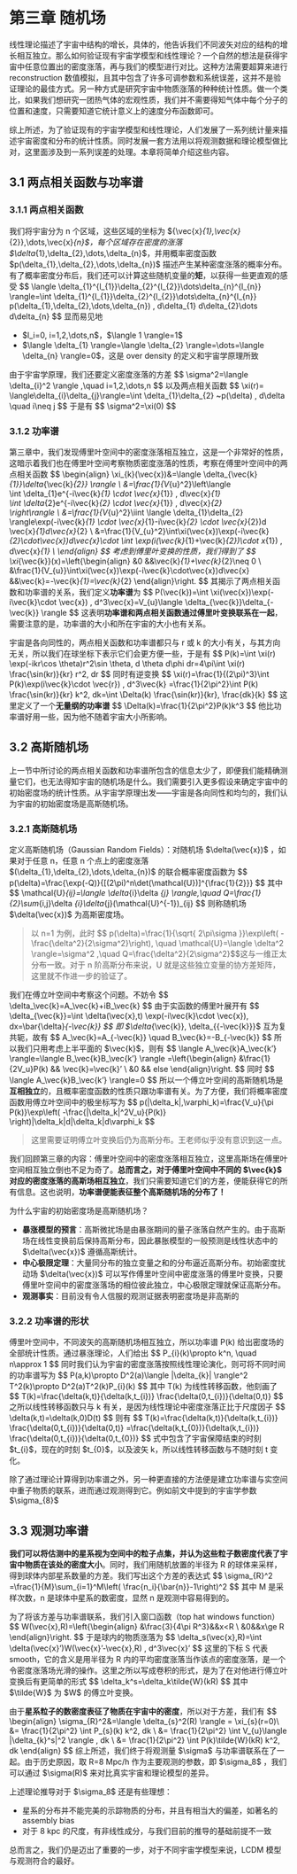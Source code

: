# 第三章 随机场

<p>线性理论描述了宇宙中结构的增长，具体的，他告诉我们不同波矢对应的结构的增长相互独立。那么如何验证现有宇宙学模型和线性理论？一个自然的想法是获得宇宙中任意位置出的密度涨落，再与我们的模型进行对比。这种方法需要超算来进行 reconstruction 数值模拟，且其中包含了许多可调参数和系统误差，这并不是验证理论的最佳方式。另一种方式是研究宇宙中物质涨落的种种统计性质。做一个类比，如果我们想研究一团热气体的宏观性质，我们并不需要得知气体中每个分子的位置和速度，只需要知道它统计意义上的速度分布函数即可。</p>
<p>综上所述，为了验证现有的宇宙学模型和线性理论，人们发展了一系列统计量来描述宇宙密度和分布的统计性质。同时发展一套方法用以将观测数据和理论模型做比对，这里面涉及到一系列误差的处理。本章将简单介绍这些内容。</p>
<h2 id="31-两点相关函数与功率谱">3.1 两点相关函数与功率谱</h2>
<h3 id="311-两点相关函数">3.1.1 两点相关函数</h3>
<p>我们将宇宙分为 n 个区域，这些区域的坐标为 ${\vec{x}<em>{1},\vec{x}</em>{2}},\dots,\vec{x}<em>{n}$，每个区域存在密度的涨落 $\delta</em>{1},\delta_{2},\dots,\delta_{n}$，并用概率密度函数 $p(\delta_{1},\delta_{2},\dots,\delta_{n})$ 描述产生某种密度涨落的概率分布。有了概率密度分布后，我们还可以计算这些随机变量的<strong>矩</strong>，以获得一些更直观的感受
$$
\langle \delta_{1}^{l_{1}}\delta_{2}^{l_{2}}\dots\delta_{n}^{l_{n}} \rangle=\int \delta_{1}^{l_{1}}\delta_{2}^{l_{2}}\dots\delta_{n}^{l_{n}} p(\delta_{1},\delta_{2},\dots,\delta_{n}) , d\delta_{1}  d\delta_{2}\dots d\delta_{n}
$$
显而易见地</p>
<ul>
<li>$l_i=0, i=1,2,\dots,n$，$\langle 1 \rangle=1$</li>
<li>$\langle \delta_{1} \rangle=\langle \delta_{2} \rangle=\dots=\langle \delta_{n} \rangle=0$，这是 over density 的定义和宇宙学原理所致</li>
</ul>
<p>由于宇宙学原理，我们还要定义密度涨落的方差
$$
\sigma^2=\langle \delta_{i}^2 \rangle ,\quad i=1,2,\dots,n
$$
以及两点相关函数
$$
\xi(r)= \langle\delta_{i}\delta_{j}\rangle=\int \delta_{1}\delta_{2} ~p(\delta) , d\delta \quad i\neq j
$$
于是有
$$
\sigma^2=\xi(0)
$$</p>
<h3 id="312-功率谱">3.1.2 功率谱</h3>
<p>第三章中，我们发现傅里叶空间中的密度涨落相互独立，这是一个非常好的性质，这暗示着我们也在傅里叶空间考察物质密度涨落的性质，考察在傅里叶空间中的两点相关函数
$$
\begin{align}
\xi_{k}(\vec{x})&amp;=\langle \delta_{\vec{k}<em>{1}}\delta</em>{\vec{k}<em>{2}} \rangle  \
&amp;=\frac{1}{V</em>{u}^2}\left\langle<br>
\int \delta_{1}e^{-i\vec{k}<em>{1} \cdot \vec{x}</em>{1}} , d\vec{x}<em>{1}<br>
\int \delta</em>{2}e^{-i\vec{k}<em>{2} \cdot \vec{x}</em>{1}} , d\vec{x}<em>{2}<br>
\right\rangle  \
&amp;=\frac{1}{V</em>{u}^2}\iint \langle \delta_{1}\delta_{2} \rangle\exp(-i\vec{k}<em>{1} \cdot \vec{x}</em>{1}-i\vec{k}<em>{2} \cdot \vec{x}</em>{2})d \vec{x}<em>{1}d\vec{x}</em>{2} \
&amp;=\frac{1}{V_{u}^2}\int\xi(\vec{x})\exp(-i\vec{k}<em>{2}\cdot\vec{x})d\vec{x}\cdot \int \exp(i(\vec{k}</em>{1}+\vec{k}<em>{2})\cdot x</em>{1}) , d\vec{x}<em>{1} \
\end{align}
$$
考虑到傅里叶变换的性质，我们得到了
$$
\xi</em>{\vec{k}}(x)=\left{\begin{align}
&amp;0  &amp;&amp;\vec{k}<em>{1}+\vec{k}</em>{2}\neq 0 \
&amp;\frac{1}{V_{u}}\int\xi(\vec{x})\exp(-i\vec{k}\cdot\vec{x})d\vec{x} &amp;&amp;\vec{k}=-\vec{k}<em>{1}=\vec{k}</em>{2}
\end{align}\right.
$$
其揭示了两点相关函数和功率谱的关系，我们定义<strong>功率谱</strong>为
$$
P(\vec{k})=\int \xi(\vec{x})\exp(-i\vec{k}\cdot \vec{x}) , d^3\vec{x}=V_{u}\langle \delta_{\vec{k}}\delta_{-\vec{k}} \rangle
$$
这表明<strong>功率谱和两点相关函数通过傅里叶变换联系在一起</strong>，需要注意的是，功率谱的大小和所在宇宙的大小也有关系。</p>
<p>宇宙是各向同性的，两点相关函数和功率谱都只与 r 或 k 的大小有关，与其方向无关，所以我们在球坐标下表示它们会更方便一些，于是有
$$
P(k)=\int \xi(r) \exp(-ikr\cos \theta)r^2\sin \theta, d \theta d\phi dr=4\pi\int \xi(r) \frac{\sin(kr)}{kr} r^2, dr
$$
同时有逆变换
$$
\xi(r)=\frac{1}{(2\pi)^3}\int P(k)\exp(i\vec{k}\cdot \vec{r}) , d^3\vec{k} =\frac{1}{2\pi^2}\int P(k) \frac{\sin(kr)}{kr} k^2, dk=\int \Delta(k) \frac{\sin(kr)}{kr}, \frac{dk}{k}
$$
这里定义了一个<strong>无量纲的功率谱</strong>
$$
\Delta(k)=\frac{1}{2\pi^2}P(k)k^3
$$
他比功率谱好用一些，因为他不随着宇宙大小所影响。</p>
<h2 id="32-高斯随机场">3.2 高斯随机场</h2>
<p>上一节中所讨论的两点相关函数和功率谱所包含的信息太少了，即便我们能精确测量它们，也无法得知宇宙的随机场是什么。我们需要引入更多假设来确定宇宙中的初始密度场的统计性质。从宇宙学原理出发——宇宙是各向同性和均匀的，我们认为宇宙的初始密度场是高斯随机场。</p>
<h3 id="321-高斯随机场">3.2.1 高斯随机场</h3>
<p>定义高斯随机场（Gaussian Random Fields）：对随机场 $\delta(\vec{x})$ ，如果对于任意 n，任意 n 个点上的密度涨落 $(\delta_{1},\delta_{2},\dots,\delta_{n})$ 的联合概率密度函数为
$$
p(\delta)=\frac{\exp(-Q)}{[(2\pi)^n\det(\mathcal{U})]^{\frac{1}{2}}}
$$
其中
$$
\mathcal{U}<em>{ij}=\langle \delta</em>{i}\delta <em>{j} \rangle,\quad Q=\frac{1}{2}\sum</em>{i,j}\delta <em>{i}\delta</em>{j}(\mathcal{U}^{-1})_{ij}
$$
则称随机场 $\delta(\vec{x})$ 为高斯密度场。</p>
<blockquote>
<p>以 n=1 为例，此时 $$
p(\delta)=\frac{1}{\sqrt{ 2\pi\sigma }}\exp\left( -\frac{\delta^2}{2\sigma^2}\right), \quad \mathcal{U}=\langle \delta^2 \rangle=\sigma^2 ,\quad Q=\frac{\delta^2}{2\sigma^2}$$这与一维正太分布一致。对于 n 阶高斯分布来说，U 就是这些独立变量的协方差矩阵，这里就不作进一步的验证了。</p>
</blockquote>
<p>我们在傅立叶空间中考察这个问题。不妨令
$$
\delta_\vec{k}=A_\vec{k}+iB_\vec{k}
$$
由于实函数的傅里叶展开有
$$
\delta_{\vec{k}}=\int \delta(\vec{x},t) \exp(-i\vec{k}\cdot \vec{x}), dx=\bar{\delta}<em>{-\vec{k}}
$$
即 $\delta</em>{\vec{k}}, \delta_{{-\vec{k}}}$ 互为复共轭，故有
$$
A_\vec{k}=A_{-\vec{k}} \quad B_\vec{k}=-B_{-\vec{k}}
$$
所以我们只用考虑上半平面的 $\vec{k}$，则有
$$
\langle A_\vec{k}A_\vec{k&rsquo;} \rangle=\langle B_\vec{k}B_\vec{k&rsquo;} \rangle =\left{\begin{align}
&amp;\frac{1}{2V_u}P(k) &amp;&amp; \vec{k}=\vec{k}&rsquo; \
&amp;0 &amp;&amp; else
\end{align}\right.
$$
同时
$$
\langle A_\vec{k}B_\vec{k&rsquo;} \rangle=0
$$
所以一个傅立叶空间的高斯随机场是<strong>互相独立</strong>的，且概率密度函数的性质只跟功率谱有关。为了方便，我们将概率密度函数用傅立叶空间中的极坐标写为
$$
p(|\delta_k|,\varphi_k)=\frac{V_u}{\pi P(k)}\exp\left( -\frac{|\delta_k|^2V_u}{P(k)} \right)|\delta_k|d|\delta_k|d\varphi_k
$$</p>
<blockquote>
<p>这里需要证明傅立叶变换后仍为高斯分布。王老师似乎没有意识到这一点。</p>
</blockquote>
<p>我们回顾第三章的内容：傅里叶空间中的密度涨落相互独立，这里高斯场在傅里叶空间相互独立倒也不足为奇了。<strong>总而言之，对于傅里叶空间中不同的 $\vec{k}$ 对应的密度涨落的高斯场相互独立</strong>，我们只需要知道它们的方差，便能获得它的所有信息。这也说明，<strong>功率谱便能表征整个高斯随机场的分布了！</strong></p>
<p>为什么宇宙的初始密度场是高斯随机场？</p>
<ul>
<li><strong>暴涨模型的预言</strong>：高斯微扰场是由暴涨期间的量子涨落自然产生的。由于高斯场在线性变换前后保持高斯分布，因此暴胀模型的一般预测是线性状态中的 $\delta(\vec{x})$ 遵循高斯统计。</li>
<li><strong>中心极限定理</strong>：大量同分布的独立变量之和的分布逼近高斯分布。初始密度扰动场 $\delta(\vec{x})$ 可以写作傅里叶空间中密度涨落的傅里叶变换，只要傅里叶空间中的密度涨落场的相位彼此独立，中心极限定理就保证高斯分布。</li>
<li><strong>观测事实</strong>：目前没有令人信服的观测证据表明密度场是非高斯的</li>
</ul>
<h3 id="322-功率谱的形状">3.2.2 功率谱的形状</h3>
<p>傅里叶空间中，不同波矢的高斯随机场相互独立，所以功率谱 P(k) 给出密度场的全部统计性质。通过暴涨理论，人们给出
$$
P_{i}(k)\propto k^n, \quad n\approx 1
$$
同时我们认为宇宙的密度涨落按照线性理论演化，则可将不同时间的功率谱写为
$$
P(a,k)\propto D^2(a)\langle |\delta_{k}| \rangle^2 T^2(k)\propto
D^2(a)T^2(k)P_{i}(k)
$$
其中 T(k) 为线性转移函数，他刻画了
$$
T(k)=\frac{\delta(k,t)}{\delta(k,t_{i})} \frac{\delta(0,t_{i})}{\delta(0,t)}
$$
之所以线性转移函数只与 k 有关，是因为线性理论中密度涨落正比于尺度因子
$$
\delta(k,t)=\delta(k,0)D(t)
$$
则有
$$
T(k)=\frac{\delta(k,t)}{\delta(k,t_{i})} \frac{\delta(0,t_{i})}{\delta(0,t)}
=\frac{\delta(k,t_{0})}{\delta(k,t_{i})} \frac{\delta(0,t_{i})}{\delta(0,t_{0})}
$$
式中包含了宇宙保障结束的时刻 $t_{i}$，现在的时刻 $t_{0}$，以及波矢 k，所以线性转移函数与不随时刻 t 变化。</p>
<p>除了通过理论计算得到功率谱之外，另一种更直接的方法便是建立功率谱与实空间中重子物质的联系，进而通过观测得到它。例如前文中提到的宇宙学参数 $\sigma_{8}$</p>
<h2 id="33-观测功率谱">3.3 观测功率谱</h2>
<p><strong>我们可以将估测中的星系视为空间中的粒子点集，并认为这些粒子数密度代表了宇宙中物质在该处的密度大小</strong>。同时，我们用随机放置的半径为 R 的球体来采样，得到球体内部星系数量的方差。我们写出这个方差的表达式
$$
\sigma_{R}^2 =\frac{1}{M}\sum_{i=1}^M\left( \frac{n_i}{\bar{n}}-1\right)^2
$$
其中 M 是采样次数，n 是球体中星系的数密度，显然 n 是观测中容易得到的。</p>
<p>为了将该方差与功率谱联系，我们引入窗口函数（top hat windows function）
$$
W(\vec{x},R)=\left{\begin{align}
&amp;\frac{3}{4\pi R^3}&amp;&amp;x&lt;R \
&amp;0&amp;&amp;x\ge R
\end{align}\right.
$$
于是球内的物质涨落为
$$
\delta_s(\vec{x},R)=\int \delta(\vec{x}&rsquo;)W(\vec{x}&rsquo;-\vec{x},R) , d^3\vec{x}&rsquo;
$$
这里的下标 S 代表 smooth，它的含义是用半径为 R 内的平均密度涨落当作该点的密度涨落，是一个令密度涨落场光滑的操作。这里之所以写成卷积的形式，是为了在对他进行傅立叶变换后有更简单的形式
$$
\delta_k^s=\delta_k\tilde{W}(kR)
$$
其中 $\tilde{W}$ 为 $W$ 的傅立叶变换。</p>
<p>由于<strong>星系粒子的数密度表征了物质在宇宙中的密度</strong>，所以对于方差，我们有
$$
\begin{align}
\sigma_{R}^2&amp;=\langle \delta_{s}^2(R) \rangle = \xi_{s}(r=0)\
&amp;= \frac{1}{2\pi^2} \int P_{s}(k) k^2, dk  \
&amp;= \frac{1}{2\pi^2} \int V_{u}\langle |\delta_{k}^s|^2 \rangle  , dk \
&amp;= \frac{1}{2\pi^2} \int P(k)\tilde{W}(kR) k^2, dk
\end{align}
$$
综上所述，我们终于将观测量 $\sigma$ 与功率谱联系在了一起。由于历史原因，取 R=8 Mpc/h 作为主要观测的参数，即 $\sigma_8$ ，我们可以通过 $\sigma(R)$ 来对比真实宇宙和理论模型的差异。</p>
<p>上述理论推导对于 $\sigma_8$ 还是有些理想：</p>
<ul>
<li>星系的分布并不能完美的示踪物质的分布，并且有相当大的偏差，如著名的 assembly bias</li>
<li>对于 8 kpc 的尺度，有非线性成分，与我们目前的推导的基础前提不一致</li>
</ul>
<p>总而言之，我们仍是迈出了重要的一步，对于不同宇宙学模型来说，LCDM 模型与观测符合的最好。</p>

